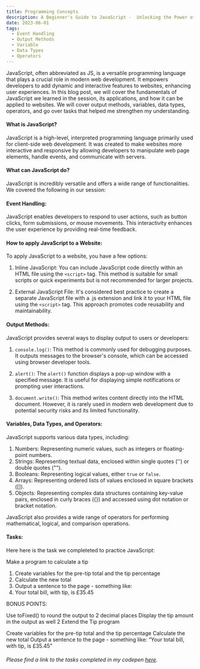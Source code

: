 ```yaml
---
title: Programming Concepts
description: A Beginner's Guide to JavaScript -  Unlocking the Power of Web Development
date: 2023-06-01
tags:
  - Event Handling
  - Output Methods
  - Variable
  - Data Types 
  - Operators
---
```


JavaScript, often abbreviated as JS, is a versatile programming language that plays a crucial role in modern web development. It empowers developers to add dynamic and interactive features to websites, enhancing user experiences. In this blog post, we will cover the fundamentals of JavaScript we learned in the session, its applications, and how it can be applied to websites. We will cover output methods, variables, data types, operators, and go over tasks that helped me strengthen my understanding.

#### What is JavaScript?
JavaScript is a high-level, interpreted programming language primarily used for client-side web development. It was created to make websites more interactive and responsive by allowing developers to manipulate web page elements, handle events, and communicate with servers.

#### What can JavaScript do?
JavaScript is incredibly versatile and offers a wide range of functionalities. We covered the following in our session:

#### Event Handling: 
JavaScript enables developers to respond to user actions, such as button clicks, form submissions, or mouse movements. This interactivity enhances the user experience by providing real-time feedback.

#### How to apply JavaScript to a Website:
To apply JavaScript to a website, you have a few options:

1. Inline JavaScript: You can include JavaScript code directly within an HTML file using the `<script>` tag. This method is suitable for small scripts or quick experiments but is not recommended for larger projects.

2. External JavaScript File: It's considered best practice to create a separate JavaScript file with a .js extension and link it to your HTML file using the `<script>` tag. This approach promotes code reusability and maintainability.

#### Output Methods:
JavaScript provides several ways to display output to users or developers:

1. `console.log()`: This method is commonly used for debugging purposes. It outputs messages to the browser's console, which can be accessed using browser developer tools.

2. `alert()`: The `alert()` function displays a pop-up window with a specified message. It is useful for displaying simple notifications or prompting user interactions.

3. `document.write()`: This method writes content directly into the HTML document. However, it is rarely used in modern web development due to potential security risks and its limited functionality.

#### Variables, Data Types, and Operators:
JavaScript supports various data types, including:

1. Numbers: Representing numeric values, such as integers or floating-point numbers.
2. Strings: Representing textual data, enclosed within single quotes ('') or double quotes ("").
3. Booleans: Representing logical values, either `true` or `false`.
4. Arrays: Representing ordered lists of values enclosed in square brackets ([]).
5. Objects: Representing complex data structures containing key-value pairs, enclosed in curly braces ({}) and accessed using dot notation or bracket notation.

JavaScript also provides a wide range of operators for performing mathematical, logical, and comparison operations.

#### Tasks:
Here here is the task we completeted to practice JavaScript:

Make a program to calculate a tip

1. Create variables for the pre-tip total and the tip percentage
2. Calculate the new total
3. Output a sentence to the page - something like:
4. Your total bill, with tip, is £35.45

BONUS POINTS:

Use toFixed() to round the output to 2 decimal places
Display the tip amount in the output as well
2 Extend the Tip program

Create variables for the pre-tip total and the tip percentage
Calculate the new total
Output a sentence to the page - something like:
“Your total bill, with tip, is £35.45”


###### Please find a link to the tasks completed in my codepen <a href="https://codepen.io/C-siegel31/pen/bGmWQdO?editors=1101">here</a>.